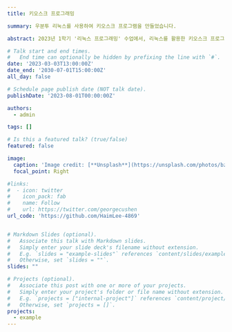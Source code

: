 ```yaml
---
title: 키오스크 프로그래밍

summary: 우분투 리눅스를 사용하여 키오스크 프로그램을 만들었습니다. 

abstract: 2023년 1학기 '리눅스 프로그래밍' 수업에서, 리눅스를 활용한 키오스크 프로그램을 만드는 팀 프로젝트를 진행했습니다. 우리가 만든 키오스크 프로그램은 리눅스 기반의 서버-클라이언트 모델로 구현된 시스템입니다. 서버와 클라이언트 간의 상호작용을 통해 키오스크를 관리하고 사용할 수 있습니다. 시스템콜을 이용한 프로그래밍과 네트워크 통신의 개념을 잘 이해할 수 있었습니다. 

# Talk start and end times.
#   End time can optionally be hidden by prefixing the line with `#`.
date: '2023-03-03T13:00:00Z'
date_end: '2030-07-01T15:00:00Z'
all_day: false

# Schedule page publish date (NOT talk date). 
publishDate: '2023-08-01T00:00:00Z'

authors:
  - admin

tags: []

# Is this a featured talk? (true/false)
featured: false

image:
  caption: 'Image credit: [**Unsplash**](https://unsplash.com/photos/bzdhc5b3Bxs)'
  focal_point: Right

#links:
#  - icon: twitter
#    icon_pack: fab
#    name: Follow
#    url: https://twitter.com/georgecushen
url_code: 'https://github.com/HaimLee-4869'


# Markdown Slides (optional).
#   Associate this talk with Markdown slides.
#   Simply enter your slide deck's filename without extension.
#   E.g. `slides = "example-slides"` references `content/slides/example-slides.md`.
#   Otherwise, set `slides = ""`.
slides: ""

# Projects (optional).
#   Associate this post with one or more of your projects.
#   Simply enter your project's folder or file name without extension.
#   E.g. `projects = ["internal-project"]` references `content/project/deep-learning/index.md`.
#   Otherwise, set `projects = []`.
projects:
  - example
---
```

